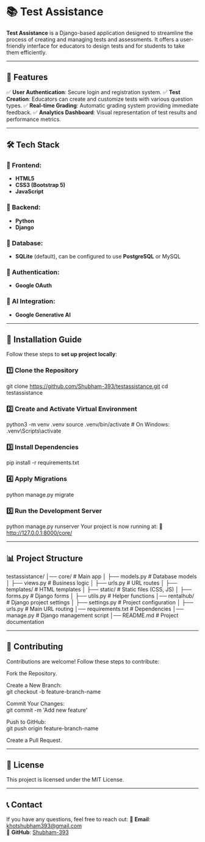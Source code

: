 
# 📚 Test Assistance

**Test Assistance** is a Django-based application designed to streamline the process of creating and managing tests and assessments. It offers a user-friendly interface for educators to design tests and for students to take them efficiently.

---

## 🌟 Features

✅ **User Authentication**: Secure login and registration system.
✅ **Test Creation**: Educators can create and customize tests with various question types.
✅ **Real-time Grading**: Automatic grading system providing immediate feedback.
✅ **Analytics Dashboard**: Visual representation of test results and performance metrics.  

---

## 🛠️ Tech Stack

### 📌 Frontend:
- **HTML5**
- **CSS3 (Bootstrap 5)** 
- **JavaScript**

### 📌 Backend:
- **Python**  
- **Django**  

### 📌 Database:
- **SQLite** (default), can be configured to use **PostgreSQL** or MySQL 

### 📌 Authentication:
- **Google OAuth**  

### 📌 AI Integration:
- **Google Generative AI**  

---

## 🚀 Installation Guide

Follow these steps to **set up project locally**:

### 1️⃣ Clone the Repository

git clone https://github.com/Shubham-393/testassistance.git
cd testassistance

### 2️⃣ Create and Activate Virtual Environment

python3 -m venv .venv
source .venv/bin/activate  # On Windows: .venv\Scripts\activate

### 3️⃣ Install Dependencies

pip install -r requirements.txt

### 4️⃣ Apply Migrations

python manage.py migrate

### 5️⃣ Run the Development Server

python manage.py runserver
Your project is now running at:
🔗 http://127.0.0.1:8000/core/

---

## 📊 Project Structure

testassistance/
│── core/               # Main app
│   ├── models.py       # Database models
│   ├── views.py        # Business logic
│   ├── urls.py         # URL routes
│   ├── templates/      # HTML templates
│   ├── static/         # Static files (CSS, JS)
│   ├── forms.py        # Django forms
│   ├── utils.py        # Helper functions
│── rentalhub/          # Django project settings
│   ├── settings.py     # Project configuration
│   ├── urls.py         # Main URL routing
│── requirements.txt    # Dependencies
│── manage.py           # Django management script
│── README.md           # Project documentation


---

## 🤝 Contributing

Contributions are welcome! Follow these steps to contribute:

Fork the Repository.  

Create a New Branch:  
git checkout -b feature-branch-name  

Commit Your Changes:  
git commit -m 'Add new feature'  

Push to GitHub:  
git push origin feature-branch-name  

Create a Pull Request.

---

## 📜 License

This project is licensed under the MIT License.

---

## 📞 Contact

If you have any questions, feel free to reach out:
📧 **Email**: khotshubham393@gmail.com  
🔗 **GitHub**: [Shubham-393](https://github.com/Shubham-393)
